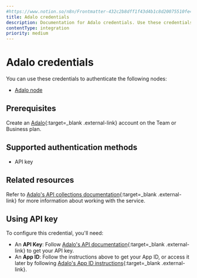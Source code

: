 ```yaml
---
#https://www.notion.so/n8n/Frontmatter-432c2b8dff1f43d4b1c8d20075510fe4
title: Adalo credentials
description: Documentation for Adalo credentials. Use these credentials to authenticate Adalo in n8n, a workflow automation platform.
contentType: integration
priority: medium
---
```


# Adalo credentials

You can use these credentials to authenticate the following nodes:

- [Adalo node](/integrations/builtin/app-nodes/n8n-nodes-base.adalo/)

## Prerequisites

Create an [Adalo](https://www.adalo.com/){:target=_blank .external-link} account on the Team or Business plan.

## Supported authentication methods

- API key

## Related resources

Refer to [Adalo's API collections documentation](https://help.adalo.com/integrations/the-adalo-api/collections){:target=_blank .external-link} for more information about working with the service.

## Using API key

To configure this credential, you'll need:

- An **API Key**: Follow [Adalo's API documentation](https://help.adalo.com/integrations/the-adalo-api){:target=_blank .external-link} to get your API key.
- An **App ID**: Follow the instructions above to get your App ID, or access it later by following [Adalo's App ID instructions](https://forum.adalo.com/t/i-dont-find-app-id/10788/2){:target=_blank .external-link}.


